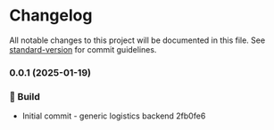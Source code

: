 # Changelog

All notable changes to this project will be documented in this file. See [standard-version](https://github.com/conventional-changelog/standard-version) for commit guidelines.

### 0.0.1 (2025-01-19)


### 🚧 Build

* Initial commit - generic logistics backend 2fb0fe6
